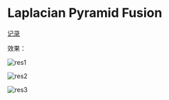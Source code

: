 # Laplacian Pyramid Fusion

[记录](https://blog.csdn.net/weixin_43194305/article/details/93034655)

效果：

![res1](https://img-blog.csdnimg.cn/20190620143112815.jpg)

![res2](https://img-blog.csdnimg.cn/20190620143124612.jpg?)

![res3](https://img-blog.csdnimg.cn/20190620143551940.jpg?)